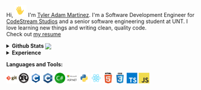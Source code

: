 
Hi, <img src="Assets/GIFs/WAVING_HAND_TRANSPARENT.gif" alt="Waving Hand git" height="32"/> I'm <a href="https://www.linkedin.com/in/tyleradammartinez/">Tyler Adam Martinez</a>. I'm a Software Development Engineer for <a href="https://www.codestreamstudios.com/">CodeStream Studios</a> and a senior software engineering student at UNT. I love learning new things and writing clean, quality code.<br> Check out <a href="Assets/Resumes/Resume.pdf">my resume</a>

<details>
  <summary><b>Github Stats </b><img align="center" src="https://visitor-badge.glitch.me/badge?page_id=tyleradammartinez.tyleradammartinez" /></summary>
  <!-- <p align="center">
    <img src="https://github-profile-summary-cards.vercel.app/api/cards/profile-details?username=tyleradammartinez&theme=github" alt="Tyler Adam Martinez's Github Contributions Stats" height="200" width="500"/>
  </p> -->
  <p align="center">
    <img src="https://github-readme-stats.vercel.app/api?username=tyleradammartinez&show_icons=true&hide_border=true&&count_private=true&include_all_commits=true&theme=github_light" alt="Tyler Adam Martinez's Github General Stats" height="200" width="500" />
  </p>
  <p align="center">
    <img alt="Tyler Adam Martinez's Top Langs" src="https://github-readme-stats.vercel.app/api/top-langs/?username=tyleradammartinez&langs_count=8&hide=ejs,php,hack,css,html,matlab&theme=github_light&layout=compact&hide_border=true" height="200" width="500" />
    </p>
</details>
<details>
  <summary><b>Experience</b></summary>
    <img src="Assets/LinkedIn_Images/banner_before_01-07-2022.jpeg" alt="UNT Robotics Competition Meeting" />
  <pre>
  - 👨🏻‍💻 <a href="https://www.codestreamstudios.com/">CodeStream Studios</a> Software Development Engineer (1 month)
  - 👨🏻‍🏫 <a href="https://www.codestreamstudios.com/">CodeStream Studios</a> Coding Instructor (8 months)
  - 👨🏻‍💼 <a href="https://unthackathon.com/">HackUNT</a> Officer (9 months)
  - 🌐 <a href="https://www.ntdaily.com/">NTDaily</a> Webmaster (2 years)
  - 🙋🏻‍♂️ <a href="https://engineering.unt.edu/">UNT</a> Robotics Tutor (1 year 10 months)
  - 💰 <a href="https://www.untrobotics.com/">UNT Robotics</a> Treasurer (2 years)
  - 🤖 <a href="https://www.untrobotics.com/">UNT Robotics</a> Competition Robotics (4 years)</pre>

</details>

**Languages and Tools:**  

<code><img height="28" src="https://raw.githubusercontent.com/github/explore/80688e429a7d4ef2fca1e82350fe8e3517d3494d/topics/git/git.png"></code>
<code><img height="28" src="https://raw.githubusercontent.com/github/explore/80688e429a7d4ef2fca1e82350fe8e3517d3494d/topics/rust/rust.png"></code>
<code><img height="28" src="https://raw.githubusercontent.com/github/explore/80688e429a7d4ef2fca1e82350fe8e3517d3494d/topics/c/c.png"></code>
<code><img height="28" src="https://raw.githubusercontent.com/github/explore/80688e429a7d4ef2fca1e82350fe8e3517d3494d/topics/cpp/cpp.png"></code>
<code><img height="28" src="https://raw.githubusercontent.com/github/explore/80688e429a7d4ef2fca1e82350fe8e3517d3494d/topics/csharp/csharp.png"></code>
<code><img height="28" src="https://raw.githubusercontent.com/github/explore/80688e429a7d4ef2fca1e82350fe8e3517d3494d/topics/aspnet/aspnet.png"></code>
<code><img height="28" src="https://raw.githubusercontent.com/github/explore/80688e429a7d4ef2fca1e82350fe8e3517d3494d/topics/python/python.png"></code>
<code><img height="28" src="https://raw.githubusercontent.com/github/explore/80688e429a7d4ef2fca1e82350fe8e3517d3494d/topics/react/react.png"></code>
<code><img height="28" src="https://raw.githubusercontent.com/github/explore/80688e429a7d4ef2fca1e82350fe8e3517d3494d/topics/html/html.png"></code>
<code><img height="28" src="https://raw.githubusercontent.com/github/explore/80688e429a7d4ef2fca1e82350fe8e3517d3494d/topics/css/css.png"></code>
<code><img height="28" src="https://raw.githubusercontent.com/github/explore/80688e429a7d4ef2fca1e82350fe8e3517d3494d/topics/typescript/typescript.png"></code>
<code><img height="28" src="https://raw.githubusercontent.com/github/explore/80688e429a7d4ef2fca1e82350fe8e3517d3494d/topics/javascript/javascript.png"></code>
